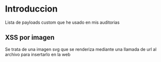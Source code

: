 # Introduccion
Lista de payloads custom que he usado en mis auditorias

## XSS por imagen
Se trata de una imagen svg que se renderiza mediante una llamada de url al archivo para insertarlo en la web
